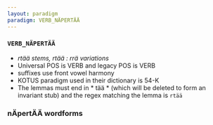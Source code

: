 ```yaml
---
layout: paradigm
paradigm: VERB_NÄPERTÄÄ
---
```

### ` VERB_NÄPERTÄÄ `

* _rtää stems, rtää : rrä variations_
* Universal POS is VERB and legacy POS is VERB
* suffixes use front vowel harmony
* KOTUS paradigm used in their dictionary is 54-K
* The lemmas must end in * tää * (which will be deleted to form an invariant stub) and the regex matching the lemma is ` rtää `

### nÄpertÄÄ wordforms


